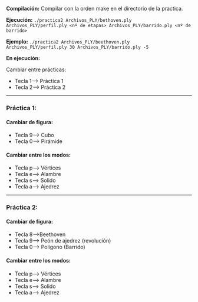 **Compilación:**
Compilar con la orden make en el directorio de la practica.

**Ejecución:**
`./practica2 Archivos_PLY/bethoven.ply Archivos_PLY/perfil.ply <nº de etapas> Archivos_PLY/barrido.ply <nº de barrido>`

**Ejemplo:**
`./practica2 Archivos_PLY/beethoven.ply Archivos_PLY/perfil.ply 30 Archivos_PLY/barrido.ply -5`


**En ejecución:**

Cambiar entre prácticas:
* Tecla 1--> Práctica 1
* Tecla 2--> Práctica 2

-------------------------------------------------------------------------------------------
### Práctica 1:

#### Cambiar de figura:
* Tecla 9--> Cubo
* Tecla 0--> Pirámide

#### Cambiar entre los modos:
* Tecla p--> Vértices
* Tecla e--> Alambre
* Tecla s--> Solido
* Tecla a--> Ajedrez

--------------------------------------------------------------------------------------------
### Práctica 2:

#### Cambiar de figura:
* Tecla 8-->Beethoven
* Tecla 9--> Peón de ajedrez (revolución)
* Tecla 0--> Polígono (Barrido)

#### Cambiar entre los modos:
* Tecla p--> Vértices
* Tecla e--> Alambre
* Tecla s--> Solido
* Tecla a--> Ajedrez
